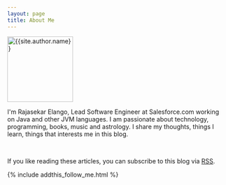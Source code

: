 ```yaml
---
layout: page
title: About Me
---
```


<div itemscope itemtype="http://schema.org/Person">
<img  itemprop="image" src="{{ site.baseurl }}assets/images/profile.jpg" alt="{{site.author.name}}" height="150px" width="150px" />

I'm <span itemprop="name">Rajasekar Elango</span>, <span itemprop="jobTitle">Lead Software Engineer</span> at 
<span itemscope itemtype="http://schema.org/Organization"><span itemprop="name">Salesforce.com</span></span> working on Java and other JVM languages. 
I am passionate about technology, programming, books, music and astrology. I share my thoughts, things I learn, things that interests me in this blog. 

</div>
<br/>

If you like reading these articles, you can subscribe to this blog via [RSS](http://feeds.feedburner.com/RajasekarElangosBlog).

{% include addthis_follow_me.html %}

<br/>
<div class="post-date" id="ga-pageviews"></div>